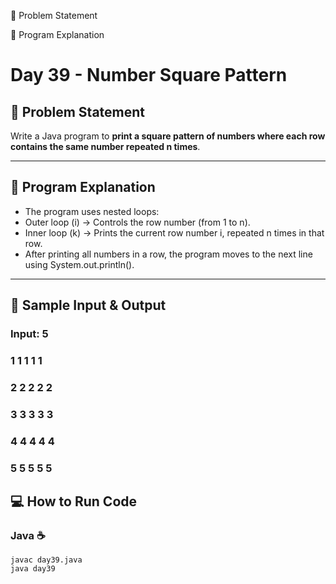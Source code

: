 
📌 Problem Statement



📝 Program Explanation



# Day 39 - Number Square Pattern

## 📌 Problem Statement

Write a Java program to **print a square pattern of numbers where each row contains the same number repeated n times**.

---

## 📝 Program Explanation

- The program uses nested loops:
- Outer loop (i) → Controls the row number (from 1 to n).
- Inner loop (k) → Prints the current row number i, repeated n times in that row.
- After printing all numbers in a row, the program moves to the next line using System.out.println().

---


## 📝 Sample Input & Output  

### Input:  5

###  1 1 1 1 1  
###  2 2 2 2 2  
###  3 3 3 3 3  
###  4 4 4 4 4  
###  5 5 5 5 5  



## 💻 How to Run Code 
### Java ☕
```
javac day39.java
java day39
